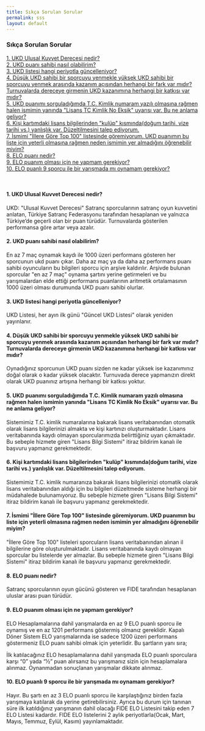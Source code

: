 ```yaml
---
title: Sıkça Sorulan Sorular
permalink: sss
layout: default
---
```


### Sıkça Sorulan Sorular  


[1. UKD Ulusal Kuvvet Derecesi nedir?](#soru1)  
[2. UKD puanı sahibi nasıl olabilirim?](#soru2)  
[3. UKD listesi hangi periyotla güncelleniyor?](#soru3)  
[4. Düşük UKD sahibi bir sporcuyu yenmekle yüksek UKD sahibi bir sporcuyu yenmek arasında kazanım açısından herhangi bir fark var mıdır? Turnuvalarda dereceye girmenin UKD kazanımına herhangi bir katkısı var mıdır?](#soru4)  
[5. UKD puanımı sorguladığımda T.C. Kimlik numaram yazılı olmasına rağmen halen ismimin yanında "Lisans TC     Kimlik No Eksik" uyarısı var. Bu ne anlama geliyor?](#soru5)  
[6. Kişi kartımdaki lisans bilgilerinden "kulüp" kısmında(doğum tarihi, vize tarihi vs.) yanlışlık var. Düzeltilmesini talep ediyorum.](#soru6)  
[7. İsmimi "İllere Göre Top 100" listesinde göremiyorum. UKD puanımın bu liste için yeterli olmasına rağmen neden ismimin yer almadığını öğrenebilir miyim?](#soru7)  
[8. ELO puanı nedir?](#soru8)  
[9. ELO puanım olması için ne yapmam gerekiyor?](#soru9)  
[10. ELO puanlı 9 sporcu ile bir yarışmada mı oynamam gerekiyor?](#soru10)  

<br>

<h4 id="soru1">1. UKD Ulusal Kuvvet Derecesi nedir?</h4>
UKD: "Ulusal Kuvvet Derecesi" Satranç sporcularının satranç oyun kuvvetini anlatan, Türkiye Satranç Federasyonu tarafından  hesaplanan ve yalnızca Türkiye’de geçerli olan bir puan türüdür. Turnuvalarda gösterilen performansa göre artar veya azalır.

<h4 id="soru2">2. UKD puanı sahibi nasıl olabilirim?</h4>
En az 7 maç oynamak kaydı ile 1000 üzeri performans gösteren her sporcunun ukd puanı çıkar. Daha az maç ya da daha az  performans puanı sahibi oyuncuların bu bilgileri sporcu için arşive kaldırılır. Arşivde bulunan sporcular "en az 7 maç" oynama şartını yerine getirmeleri ve bu yarışmalardan elde ettiği performans puanlarının aritmetik ortalamasının 1000 üzeri  olması durumunda UKD puanı sahibi olurlar.

<h4 id="soru3">3. UKD listesi hangi periyotla güncelleniyor?</h4>
UKD Listesi, her ayın ilk günü "Güncel UKD Listesi" olarak yeniden yayınlanır.

<h4 id="soru4">4. Düşük UKD sahibi bir sporcuyu yenmekle yüksek UKD sahibi bir sporcuyu yenmek arasında kazanım açısından herhangi bir fark var mıdır? Turnuvalarda dereceye girmenin UKD kazanımına herhangi bir katkısı var mıdır?</h4>
Oynadığınız sporcunun UKD puanı sizden ne kadar yüksek ise kazanımınız doğal olarak o kadar yüksek olacaktır. Turnuvada  derece yapmanızın direkt olarak UKD puanınız artışına herhangi bir katkısı yoktur.

<h4 id="soru5">5. UKD puanımı sorguladığımda T.C. Kimlik numaram yazılı olmasına rağmen halen ismimin yanında "Lisans TC     Kimlik No Eksik" uyarısı var. Bu ne anlama geliyor?</h4>
Sistemimiz T.C. kimlik numaralarına bakarak lisans veritabanından otomatik olarak lisans bilgilerinizi almakta ve kişi kartınızı        oluşturmaktadır. Lisans veritabanında kaydı olmayan sporcularımızda belirttiğiniz uyarı çıkmaktadır. Bu sebeple hizmete giren   "Lisans Bilgi Sistemi" itiraz bildirim kanalı ile başvuru yapmanız gerekmektedir.

<h4 id="soru6">6. Kişi kartımdaki lisans bilgilerinden "kulüp" kısmında(doğum tarihi, vize tarihi vs.) yanlışlık var. Düzeltilmesini talep ediyorum.</h4>
Sistemimiz T.C. kimlik numaranıza bakarak lisans bilgilerinizi otomatik olarak lisans veritabanından aldığı için bu bilgileri düzeltmede sisteme herhangi bir müdahalede bulunamıyoruz. Bu sebeple hizmete giren "Lisans Bilgi Sistemi" itiraz bildirim kanalı ile başvuru yapmanız gerekmektedir.

<h4 id="soru7">7. İsmimi "İllere Göre Top 100" listesinde göremiyorum. UKD puanımın bu liste için yeterli olmasına rağmen neden ismimin yer almadığını öğrenebilir miyim?</h4>
"İllere Göre Top 100" listeleri sporcuların lisans veritabanından alınan il bilgilerine göre oluşturulmaktadır. Lisans veritabanında kaydı olmayan sporcular bu listelerde yer almazlar. Bu sebeple hizmete giren "Lisans Bilgi Sistemi" itiraz bildirim kanalı ile başvuru yapmanız gerekmektedir.

<h4 id="soru8">8. ELO puanı nedir?</h4>
Satranç sporcularının oyun gücünü gösteren ve FIDE tarafından hesaplanan uluslar arası puan türüdür.

<h4 id="soru9">9. ELO puanım olması için ne yapmam gerekiyor?</h4>
ELO Hesaplamalarına dahil yarışmalarda en az 9 ELO puanlı sporcu ile oynamış ve en az 1201 performans göstermiş olmanız gereklidir. Kapalı Döner Sistem ELO yarışmalarında ise sadece 1200 üzeri performans göstermeniz ELO puanı sahibi olmak için yeterlidir. Bu şartların yanı sıra;

İlk katılacağınız ELO hesaplamalarına dahil yarışmada ELO puanlı sporculara karşı “0” yada “½” puan alırsanız bu yarışmanız sizin için hesaplamalara alınmaz.
Oynanmadan sonuçlanan yarışmalar dikkate alınmaz.

<h4 id="soru10">10. ELO puanlı 9 sporcu ile bir yarışmada mı oynamam gerekiyor?</h4>
Hayır. Bu şartı en az 3 ELO puanlı sporcu ile karşılaştığınız birden fazla yarışmaya katılarak da yerine getirebilirsiniz. Ayrıca bu durum için tanınan süre ilk katıldığınız yarışmanın dahil olacağı FIDE ELO Listesini takip eden 7 ELO Listesi kadardır. FIDE ELO listelerini 2 aylık periyotlarla(Ocak, Mart, Mayıs, Temmuz, Eylül, Kasım) yayınlamaktadır.
